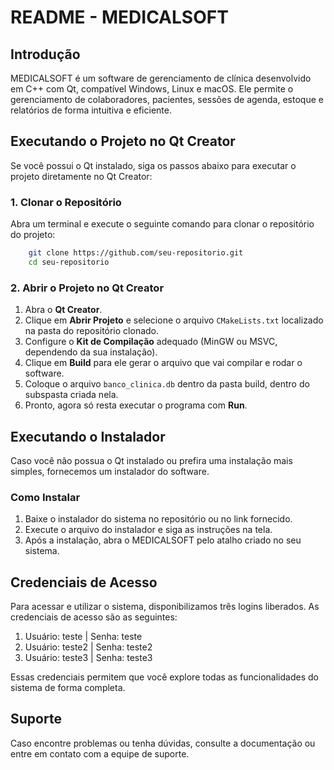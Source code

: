 # README - MEDICALSOFT

## Introdução
MEDICALSOFT é um software de gerenciamento de clínica desenvolvido em C++ com Qt, compatível Windows, Linux e macOS. Ele permite o gerenciamento de colaboradores, pacientes, sessões de agenda, estoque e relatórios de forma intuitiva e eficiente.

## Executando o Projeto no Qt Creator
Se você possui o Qt instalado, siga os passos abaixo para executar o projeto diretamente no Qt Creator:

### 1. Clonar o Repositório
Abra um terminal e execute o seguinte comando para clonar o repositório do projeto:
```sh
    git clone https://github.com/seu-repositorio.git
    cd seu-repositorio
```

### 2. Abrir o Projeto no Qt Creator
1. Abra o **Qt Creator**.
2. Clique em **Abrir Projeto** e selecione o arquivo `CMakeLists.txt` localizado na pasta do repositório clonado.
3. Configure o **Kit de Compilação** adequado (MinGW ou MSVC, dependendo da sua instalação).
4. Clique em **Build** para ele gerar o arquivo que vai compilar e rodar o software.
5. Coloque o arquivo `banco_clinica.db` dentro da pasta build, dentro do subspasta criada nela.
6. Pronto, agora só resta executar o programa com **Run**.

## Executando o Instalador
Caso você não possua o Qt instalado ou prefira uma instalação mais simples, fornecemos um instalador do software.

### Como Instalar
1. Baixe o instalador do sistema no repositório ou no link fornecido.
2. Execute o arquivo do instalador e siga as instruções na tela.
3. Após a instalação, abra o MEDICALSOFT pelo atalho criado no seu sistema.

## Credenciais de Acesso
Para acessar e utilizar o sistema, disponibilizamos três logins liberados. As credenciais de acesso são as seguintes:

1. Usuário: teste | Senha: teste
2. Usuário: teste2 | Senha: teste2
3. Usuário: teste3 | Senha: teste3

Essas credenciais permitem que você explore todas as funcionalidades do sistema de forma completa.

## Suporte
Caso encontre problemas ou tenha dúvidas, consulte a documentação ou entre em contato com a equipe de suporte.


